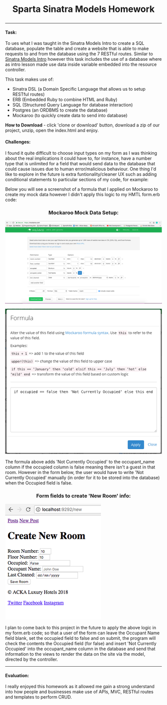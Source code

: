 # <p align="center"> Sparta Sinatra Models Homework </p>
<hr>

#### Task:

To ues what I was taught in the Sinatra Models Intro to create a SQL database, populate the table and create a website that is able to make requests to and from the database using the 7 RESTful routes. Similar to [Sinatra Models Intro](https://github.com/ACKAdeyemi/sparta-sinatra-models-intro) however this task includes the use of a database where as intro lesson made use data inside variable embedded into the resource controller.

This task makes use of:

* Sinatra DSL (a Domain Specific Language that allows us to setup RESTful routes)
* ERB (Embedded Ruby to combine HTML and Ruby)
* SQL (Structured Query Language for database interaction)
* Postgres (an ORDBMS to create the database)
* Mockaroo (to quickly create data to send into database)

**How to Download** - click 'clone or download' button, download a zip of our project, unzip, open the index.html and enjoy.

#### Challenges:
I found it quite difficult to choose input types on my form as I was thinking about the real implications it could have to, for instance, have a number type that is unlimited for a field that would send data to the database that could cause issues due to human error/malicious behaviour. One thing I'd like to explore in the future is extra funtionality/cleaner UX such as adding conditional statements to particular sections of my code, for example:

Below you will see a screenshot of a formula that I applied on Mockaroo to create my mock data however I didn't apply this logic to my HMTL form.erb code:

### <p align="center"> Mockaroo Mock Data Setup: </p>

![Screenshot of mockaroo columns](public/images/mockaroo-columns.png)

![Screenshot of mockaroo function applied to occupied name](public/images/mockaroo-function.png)

The formula above adds 'Not Currently Occupied' to the occupant_name column if the occupied column is false meaning there isn't a guest in that room. However in the form below, the user would have to write 'Not Currently Occupied' manually (in order for it to be stored into the database) when the Occupied field is false.

### <p align="center"> Form fields to create 'New Room' info: </p>

![Screenshot of mockaroo function applied to occupied name](public/images/new-room-form-sc.png)

I plan to come back to this project in the future to apply the above logic in my form.erb code; so that a user of the form can leave the Occupant Name field blank, set the occupied field to false and on submit, the program will check the contents the Occupied field (for false) and insert 'Not Currently Occupied' into the occupant_name column in the database and send that information to the views to render the data on the site via the model, directed by the controller.

<hr>

#### Evaluation:
I really enjoyed this homework as it allowed me gain a strong understand into how people and businesses make use of APIs, MVC, RESTful routes and templates to perform CRUD. 

